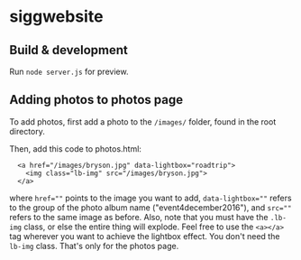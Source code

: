 # siggwebsite

## Build & development

Run `node server.js` for preview.

## Adding photos to photos page

To add photos, first add a photo to the `/images/` folder, found in the root directory.

Then, add this code to photos.html:

```
  <a href="/images/bryson.jpg" data-lightbox="roadtrip">
    <img class="lb-img" src="/images/bryson.jpg">
  </a>      
```
where `href=""` points to the image you want to add,  `data-lightbox=""` refers to the group of the photo album name ("event4december2016"), and `src=""` refers to the same image as before.
Also, note that you must have the `.lb-img` class, or else the entire thing will explode.
Feel free to use the `<a></a>` tag wherever you want to achieve the lightbox effect. You don't need the `lb-img` class. That's only for the photos page.


